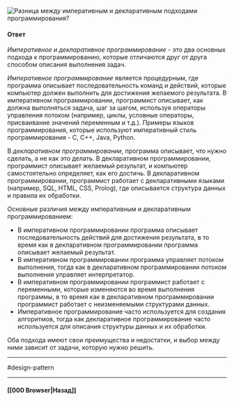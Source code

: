 ![Разница между императивным и декларативным подходами программирования?](https://youtu.be/Sw4BlFLj2dg?t=316)

#### Ответ

*Императивное и декларативное программирование* - это два основных подхода к программированию, которые отличаются друг от друга способом описания выполнения задач.

*Императивное программирование* является процедурным, где программа описывает последовательность команд и действий, которые компьютер должен выполнить для достижения желаемого результата. 
В императивном программировании, программист описывает, как должна выполняться задача, шаг за шагом, используя операторы управления потоком (например, циклы, условные операторы, присваивание значений переменным и т.д.). Примеры языков программирования, которые используют императивный стиль программирования - C, C++, Java, Python.

В *декларативном программировании*, программа описывает, что нужно сделать, а не как это делать. 
В декларативном программировании, программист описывает желаемый результат, и компьютер самостоятельно определяет, как его достичь. В декларативном программировании, программист работает с декларативными языками (например, SQL, HTML, CSS, Prolog), где описывается структура данных и правила их обработки.

Основные различия между императивным и декларативным программированием:
- В императивном программировании программа описывает последовательность действий для достижения результата, в то время как в декларативном программировании программа описывает желаемый результат.
- В императивном программировании программа управляет потоком выполнения, тогда как в декларативном программировании потоком выполнения управляет интерпретатор.
- В императивном программировании программист работает с переменными, которые изменяются во время выполнения программы, в то время как в декларативном программировании программист работает с неизменяемыми структурами данных.
- Императивное программирование часто используется для создания алгоритмов, тогда как декларативное программирование часто используется для описания структуры данных и их обработки.

Оба подхода имеют свои преимущества и недостатки, и выбор между ними зависит от задачи, которую нужно решить.

___
#design-pattern 

___

#### [[000 Browser|Назад]]